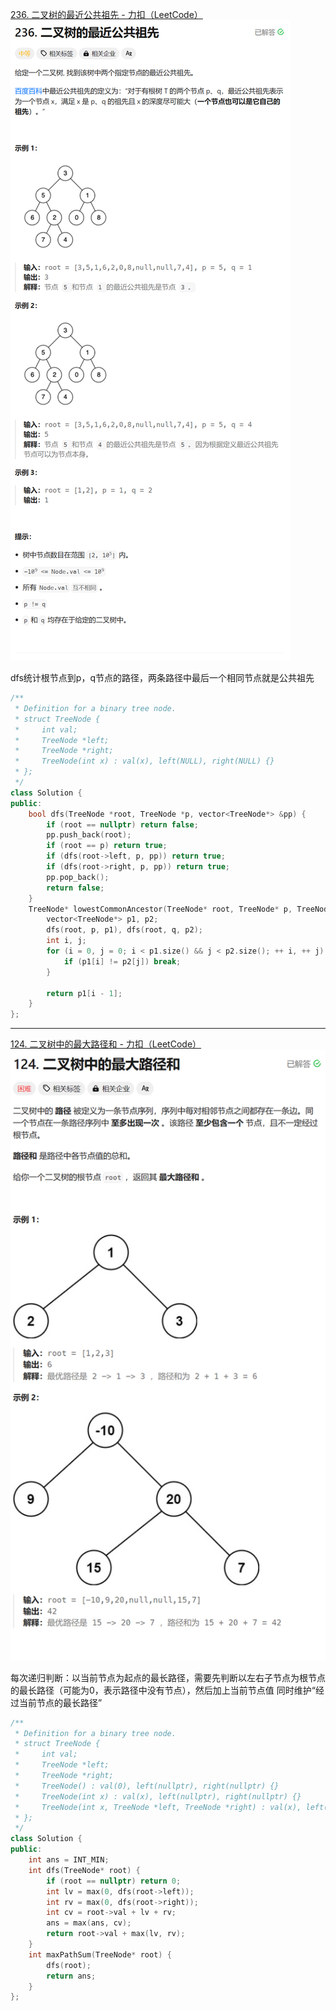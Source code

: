 [236. 二叉树的最近公共祖先 - 力扣（LeetCode）](https://leetcode.cn/problems/lowest-common-ancestor-of-a-binary-tree/description/?envType=study-plan-v2&envId=top-100-liked)
![image.png](https://raw.githubusercontent.com/ren77281/pigco-image/main/img/202405151456697.png)

dfs统计根节点到p，q节点的路径，两条路径中最后一个相同节点就是公共祖先
```cpp
/**
 * Definition for a binary tree node.
 * struct TreeNode {
 *     int val;
 *     TreeNode *left;
 *     TreeNode *right;
 *     TreeNode(int x) : val(x), left(NULL), right(NULL) {}
 * };
 */
class Solution {
public:
    bool dfs(TreeNode *root, TreeNode *p, vector<TreeNode*> &pp) {
        if (root == nullptr) return false;
        pp.push_back(root);
        if (root == p) return true;
        if (dfs(root->left, p, pp)) return true;
        if (dfs(root->right, p, pp)) return true;
        pp.pop_back();
        return false;
    }
    TreeNode* lowestCommonAncestor(TreeNode* root, TreeNode* p, TreeNode* q) {
        vector<TreeNode*> p1, p2;
        dfs(root, p, p1), dfs(root, q, p2);
        int i, j;
        for (i = 0, j = 0; i < p1.size() && j < p2.size(); ++ i, ++ j) {
            if (p1[i] != p2[j]) break;
        }

        return p1[i - 1];
    }
};
```
***
[124. 二叉树中的最大路径和 - 力扣（LeetCode）](https://leetcode.cn/problems/binary-tree-maximum-path-sum/description/?envType=study-plan-v2&envId=top-100-liked)
![image.png](https://raw.githubusercontent.com/ren77281/pigco-image/main/img/202405151647718.png)

每次递归判断：以当前节点为起点的最长路径，需要先判断以左右子节点为根节点的最长路径（可能为0，表示路径中没有节点），然后加上当前节点值
同时维护“经过当前节点的最长路径”
```cpp
/**
 * Definition for a binary tree node.
 * struct TreeNode {
 *     int val;
 *     TreeNode *left;
 *     TreeNode *right;
 *     TreeNode() : val(0), left(nullptr), right(nullptr) {}
 *     TreeNode(int x) : val(x), left(nullptr), right(nullptr) {}
 *     TreeNode(int x, TreeNode *left, TreeNode *right) : val(x), left(left), right(right) {}
 * };
 */
class Solution {
public:
    int ans = INT_MIN;
    int dfs(TreeNode* root) {
        if (root == nullptr) return 0;
        int lv = max(0, dfs(root->left));
        int rv = max(0, dfs(root->right));
        int cv = root->val + lv + rv;
        ans = max(ans, cv);
        return root->val + max(lv, rv);
    }
    int maxPathSum(TreeNode* root) {
        dfs(root);
        return ans;
    }
};
```